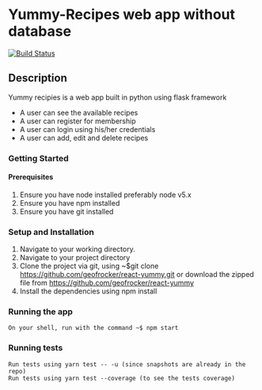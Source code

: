 # Yummy-Recipes web app without database
[![Build Status](https://travis-ci.org/geofrocker/react-yummy.svg?branch=master)](https://travis-ci.org/geofrocker/react-yummy)
## Description
Yummy recipies is a web app built in python using flask framework
  * A user can see the available recipes
  * A user can register for membership
  * A user can login using his/her credentials
  * A user can add, edit and delete recipes
### Getting Started
  #### Prerequisites
  1. Ensure you have node installed preferably node v5.x 
  2. Ensure you have npm installed
  4. Ensure you have git installed
  
  ### Setup and Installation
  1. Navigate to your working directory.
  2. Navigate to your project directory
  3. Clone the project via git, using ~$git clone https://github.com/geofrocker/react-yummy.git or download the zipped file from https://github.com/geofrocker/react-yummy
  4. Install the dependencies using npm install  
  ### Running the app
    On your shell, run with the command ~$ npm start
    
  ### Running tests
    Run tests using yarn test -- -u (since snapshots are already in the repo)
    Run tests using yarn test --coverage (to see the tests coverage)
    

